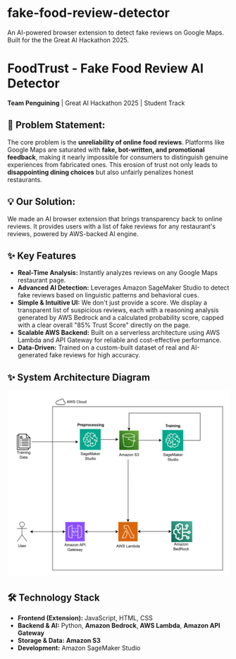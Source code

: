 # fake-food-review-detector
An AI-powered browser extension to detect fake reviews on Google Maps. Built for the the Great AI Hackathon 2025.

# FoodTrust - Fake Food Review AI Detector

**Team Penguining** | Great AI Hackathon 2025 | Student Track

## 🤔 Problem Statement:

The core problem is the **unreliability of online food reviews**. Platforms like Google Maps are saturated with **fake, bot-written, and promotional feedback**, making it nearly impossible for consumers to distinguish genuine experiences from fabricated ones. This erosion of trust not only leads to **disappointing dining choices** but also unfairly penalizes honest restaurants.

## 💡 Our Solution: 

We made an AI browser extension that brings transparency back to online reviews. It provides users with a list of fake reviews for any restaurant's reviews, powered by AWS-backed AI engine.

## ✨ Key Features

*   **Real-Time Analysis:** Instantly analyzes reviews on any Google Maps restaurant page.
*   **Advanced AI Detection:** Leverages Amazon SageMaker Studio to detect fake reviews based on linguistic patterns and behavioral cues.
*   **Simple & Intuitive UI:** We don't just provide a score. We display a transparent list of suspicious reviews, each with a reasoning analysis generated by AWS Bedrock and a calculated probability score, capped with a clear overall "85% Trust Score" directly on the page.
*   **Scalable AWS Backend:** Built on a serverless architecture using AWS Lambda and API Gateway for reliable and cost-effective performance.
*   **Data-Driven:** Trained on a custom-built dataset of real and AI-generated fake reviews for high accuracy.

## ✨ System Architecture Diagram
![System Architecture Diagram](./System_Architecture_Diagram.drawio.png)

## 🛠️ Technology Stack

*   **Frontend (Extension):** JavaScript, HTML, CSS
*   **Backend & AI:** Python, **Amazon Bedrock**, **AWS Lambda**, **Amazon API Gateway**
*   **Storage & Data:** **Amazon S3**
*   **Development:** Amazon SageMaker Studio
